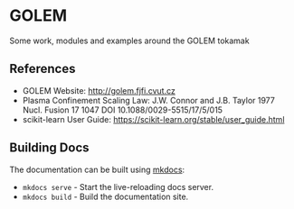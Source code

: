 # GOLEM
Some work, modules and examples around the GOLEM tokamak

## References
* GOLEM Website: http://golem.fjfi.cvut.cz
* Plasma Confinement Scaling Law: J.W. Connor and J.B. Taylor 1977 Nucl. Fusion 17 1047 DOI 10.1088/0029-5515/17/5/015
* scikit-learn User Guide: https://scikit-learn.org/stable/user_guide.html

## Building Docs

The documentation can be built using [mkdocs](https://www.mkdocs.org):

* `mkdocs serve` - Start the live-reloading docs server.
* `mkdocs build` - Build the documentation site.
